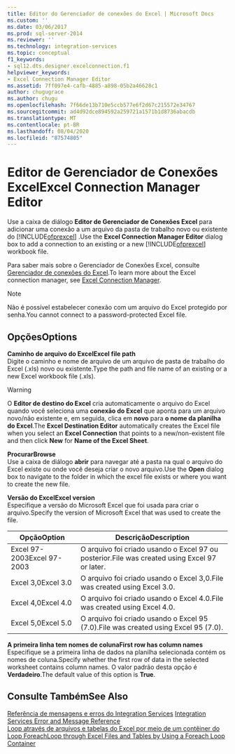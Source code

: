 ```yaml
---
title: Editor do Gerenciador de conexões do Excel | Microsoft Docs
ms.custom: ''
ms.date: 03/06/2017
ms.prod: sql-server-2014
ms.reviewer: ''
ms.technology: integration-services
ms.topic: conceptual
f1_keywords:
- sql12.dts.designer.excelconnection.f1
helpviewer_keywords:
- Excel Connection Manager Editor
ms.assetid: 7ff097e4-cafb-4885-a898-05b2a46628c1
author: chugugrace
ms.author: chugu
ms.openlocfilehash: 7f66de13b710e5ccb577e6f2d67c215572e34767
ms.sourcegitcommit: ad4d92dce894592a259721a1571b1d8736abacdb
ms.translationtype: MT
ms.contentlocale: pt-BR
ms.lasthandoff: 08/04/2020
ms.locfileid: "87574805"
---
```

# <a name="excel-connection-manager-editor"></a><span data-ttu-id="710fb-102">Editor de Gerenciador de Conexões Excel</span><span class="sxs-lookup"><span data-stu-id="710fb-102">Excel Connection Manager Editor</span></span>
  <span data-ttu-id="710fb-103">Use a caixa de diálogo **Editor de Gerenciador de Conexões Excel** para adicionar uma conexão a um arquivo da pasta de trabalho novo ou existente do [!INCLUDE[ofprexcel](../includes/ofprexcel-md.md)] .</span><span class="sxs-lookup"><span data-stu-id="710fb-103">Use the **Excel Connection Manager Editor** dialog box to add a connection to an existing or a new [!INCLUDE[ofprexcel](../includes/ofprexcel-md.md)] workbook file.</span></span>  
  
 <span data-ttu-id="710fb-104">Para saber mais sobre o Gerenciador de Conexões Excel, consulte [Gerenciador de conexões do Excel](connection-manager/excel-connection-manager.md).</span><span class="sxs-lookup"><span data-stu-id="710fb-104">To learn more about the Excel connection manager, see [Excel Connection Manager](connection-manager/excel-connection-manager.md).</span></span>  
  
> [!NOTE]  
>  <span data-ttu-id="710fb-105">Não é possível estabelecer conexão com um arquivo do Excel protegido por senha.</span><span class="sxs-lookup"><span data-stu-id="710fb-105">You cannot connect to a password-protected Excel file.</span></span>  
  
## <a name="options"></a><span data-ttu-id="710fb-106">Opções</span><span class="sxs-lookup"><span data-stu-id="710fb-106">Options</span></span>  
 <span data-ttu-id="710fb-107">**Caminho de arquivo do Excel**</span><span class="sxs-lookup"><span data-stu-id="710fb-107">**Excel file path**</span></span>  
 <span data-ttu-id="710fb-108">Digite o caminho e nome de arquivo de um arquivo de pasta de trabalho do Excel (.xls) novo ou existente.</span><span class="sxs-lookup"><span data-stu-id="710fb-108">Type the path and file name of an existing or a new Excel workbook file (.xls).</span></span>  
  
> [!WARNING]  
>  <span data-ttu-id="710fb-109">O **Editor de destino do Excel** cria automaticamente o arquivo do Excel quando você seleciona uma **conexão do Excel** que aponta para um arquivo novo/não existente e, em seguida, clica em **novo** para **o nome da planilha do Excel**.</span><span class="sxs-lookup"><span data-stu-id="710fb-109">The **Excel Destination Editor** automatically creates the Excel file when you select an **Excel Connection** that points to a new/non-existent file and then click **New** for **Name of the Excel Sheet**.</span></span>  
  
 <span data-ttu-id="710fb-110">**Procurar**</span><span class="sxs-lookup"><span data-stu-id="710fb-110">**Browse**</span></span>  
 <span data-ttu-id="710fb-111">Use a caixa de diálogo **abrir** para navegar até a pasta na qual o arquivo do Excel existe ou onde você deseja criar o novo arquivo.</span><span class="sxs-lookup"><span data-stu-id="710fb-111">Use the **Open** dialog box to navigate to the folder in which the excel file exists or where you want to create the new file.</span></span>  
  
 <span data-ttu-id="710fb-112">**Versão do Excel**</span><span class="sxs-lookup"><span data-stu-id="710fb-112">**Excel version**</span></span>  
 <span data-ttu-id="710fb-113">Especifique a versão do Microsoft Excel que foi usada para criar o arquivo.</span><span class="sxs-lookup"><span data-stu-id="710fb-113">Specify the version of Microsoft Excel that was used to create the file.</span></span>  
  
|<span data-ttu-id="710fb-114">Opção</span><span class="sxs-lookup"><span data-stu-id="710fb-114">Option</span></span>|<span data-ttu-id="710fb-115">Descrição</span><span class="sxs-lookup"><span data-stu-id="710fb-115">Description</span></span>|  
|------------|-----------------|  
|<span data-ttu-id="710fb-116">Excel 97-2003</span><span class="sxs-lookup"><span data-stu-id="710fb-116">Excel 97-2003</span></span>|<span data-ttu-id="710fb-117">O arquivo foi criado usando o Excel 97 ou posterior.</span><span class="sxs-lookup"><span data-stu-id="710fb-117">File was created using Excel 97 or later.</span></span>|  
|<span data-ttu-id="710fb-118">Excel 3,0</span><span class="sxs-lookup"><span data-stu-id="710fb-118">Excel 3.0</span></span>|<span data-ttu-id="710fb-119">O arquivo foi criado usando o Excel 3,0.</span><span class="sxs-lookup"><span data-stu-id="710fb-119">File was created using Excel 3.0.</span></span>|  
|<span data-ttu-id="710fb-120">Excel 4,0</span><span class="sxs-lookup"><span data-stu-id="710fb-120">Excel 4.0</span></span>|<span data-ttu-id="710fb-121">O arquivo foi criado usando o Excel 4.0.</span><span class="sxs-lookup"><span data-stu-id="710fb-121">File was created using Excel 4.0.</span></span>|  
|<span data-ttu-id="710fb-122">Excel 5,0</span><span class="sxs-lookup"><span data-stu-id="710fb-122">Excel 5.0</span></span>|<span data-ttu-id="710fb-123">O arquivo foi criado usando o Excel 95 (7.0).</span><span class="sxs-lookup"><span data-stu-id="710fb-123">File was created using Excel 95 (7.0).</span></span>|  
  
 <span data-ttu-id="710fb-124">**A primeira linha tem nomes de coluna**</span><span class="sxs-lookup"><span data-stu-id="710fb-124">**First row has column names**</span></span>  
 <span data-ttu-id="710fb-125">Especifique se a primeira linha de dados na planilha selecionada contém os nomes de coluna.</span><span class="sxs-lookup"><span data-stu-id="710fb-125">Specify whether the first row of data in the selected worksheet contains column names.</span></span> <span data-ttu-id="710fb-126">O valor padrão desta opção é **Verdadeiro**.</span><span class="sxs-lookup"><span data-stu-id="710fb-126">The default value of this option is **True**.</span></span>  
  
## <a name="see-also"></a><span data-ttu-id="710fb-127">Consulte Também</span><span class="sxs-lookup"><span data-stu-id="710fb-127">See Also</span></span>  
 <span data-ttu-id="710fb-128">[Referência de mensagens e erros do Integration Services](../../2014/integration-services/integration-services-error-and-message-reference.md) </span><span class="sxs-lookup"><span data-stu-id="710fb-128">[Integration Services Error and Message Reference](../../2014/integration-services/integration-services-error-and-message-reference.md) </span></span>  
 [<span data-ttu-id="710fb-129">Loop através de arquivos e tabelas do Excel por meio de um contêiner do Loop Foreach</span><span class="sxs-lookup"><span data-stu-id="710fb-129">Loop through Excel Files and Tables by Using a Foreach Loop Container</span></span>](control-flow/foreach-loop-container.md)  
  
  
